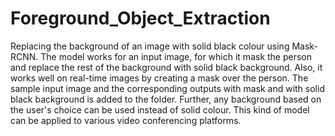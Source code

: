 # Foreground_Object_Extraction
Replacing the background of an image with solid black colour using Mask-RCNN.
The model works for an input image, for which it mask the person and replace the rest of the background with solid black background. Also, it works well on real-time images by creating a mask over the person.
The sample input image and the corresponding outputs with mask and with solid black background is added to the folder.
Further, any background based on the user's choice can be used instead of solid colour.
This kind of model can be applied to various video conferencing platforms.
